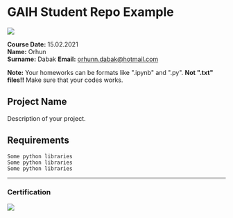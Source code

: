 # GAIH Student Repo Example
![](img/logo.png)

**Course Date:** 15.02.2021  
**Name:** Orhun  
**Surname:** Dabak 
**Email:** orhunn.dabak@hotmail.com

**Note:** Your homeworks can be formats like ".ipynb" and ".py". **Not ".txt" files!!** Make sure that your codes works.  

## Project Name
Description of your project.

## Requirements
```
Some python libraries
Some python libraries
Some python libraries
```
---

### Certification
![](img/certificate_ex.png)

